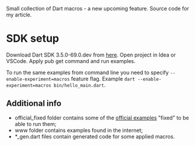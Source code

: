 Small collection of Dart macros - a new upcoming feature. Source code for my article.

# SDK setup

Download Dart SDK 3.5.0-69.0.dev from [here](https://dart.dev/get-dart/archive).
Open project in Idea or VSCode. Apply pub get command and run examples.

To run the same examples from command line you need to specify `--enable-experiment=macros` feature flag.
Example `dart --enable-experiment=macros bin/hello_main.dart`.

## Additional info

- official_fixed folder contains some of the [official examples](https://github.com/dart-lang/language/tree/main/working/macros/example)
"fixed" to be able to run them;
- www folder contains examples found in the internet;
- *_gen.dart files contain generated code for some applied macros.
